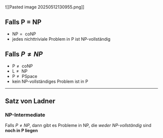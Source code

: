 ![[Pasted image 20250512130955.png]]

## Falls P = NP
- $\text{NP} = \text{ coNP}$
- jedes nichttriviale Problem in P ist NP-vollständig

## Falls $P \neq NP$
- $\text{P} \neq \text{ coNP}$
- $\text{L} \neq \text{ NP}$
- $\text{P} \neq \text{ PSpace}$
- kein NP-vollständiges Problem ist in P

--- 
## Satz von Ladner
### NP-Intermediate
Falls $P \neq NP$, dann gibt es Probleme in NP, die *weder NP-vollständig* sind **noch in P liegen**